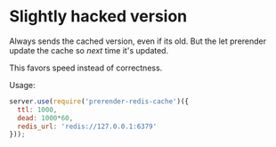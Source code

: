 Slightly hacked version
=======================

Always sends the cached version, even if its old. But the let prerender update the cache so
*next* time it's updated.

This favors speed instead of correctness.

Usage:

```js
server.use(require('prerender-redis-cache')({
  ttl: 1000,
  dead: 1000*60,
  redis_url: 'redis://127.0.0.1:6379'
}));
```
